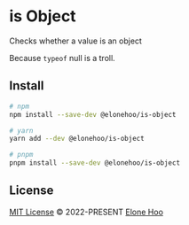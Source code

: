 # is Object

Checks whether a value is an object

Because `typeof` null is a troll.

## Install

```bash
# npm
npm install --save-dev @elonehoo/is-object

# yarn
yarn add --dev @elonehoo/is-object

# pnpm
pnpm install --save-dev @elonehoo/is-object
```

## License

[MIT License](./LICENSE) © 2022-PRESENT [Elone Hoo](https://github.com/elonehoo)
